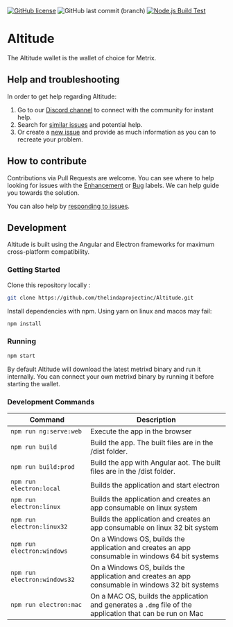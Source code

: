 [![GitHub license](https://img.shields.io/github/license/TheLindaProjectInc/Altitude)](https://github.com/TheLindaProjectInc/Altitude/blob/master/LICENSE.md) ![GitHub last commit (branch)](https://img.shields.io/github/last-commit/TheLindaProjectInc/Altitude/develop) [![Node.js Build Test](https://github.com/TheLindaProjectInc/Altitude/actions/workflows/node.js.yml/badge.svg)](https://github.com/TheLindaProjectInc/Altitude/actions/workflows/node.js.yml)

# Altitude
The Altitude wallet is the wallet of choice for Metrix.

## Help and troubleshooting

In order to get help regarding Altitude:

1.  Go to our [Discord channel](https://discord.gg/SHNjQBv) to connect with the community for instant help.
1.  Search for [similar issues](https://github.com/TheLindaProjectInc/Altitude/issues?q=is%3Aopen+is%3Aissue+label%3A%22Type%3A+Canonical%22) and potential help.
1.  Or create a [new issue](https://github.com/TheLindaProjectInc/Altitude/issues) and provide as much information as you can to recreate your problem.

## How to contribute

Contributions via Pull Requests are welcome. You can see where to help looking for issues with the [Enhancement](https://github.com/TheLindaProjectInc/Altitude/issues?q=is%3Aopen+is%3Aissue+label%3A%22Type%3A+Enhancement%22) or [Bug](https://github.com/TheLindaProjectInc/Altitude/issues?q=is%3Aopen+is%3Aissue+label%3A%22Type%3A+Bug%22) labels. We can help guide you towards the solution.

You can also help by [responding to issues](https://github.com/TheLindaProjectInc/Altitude/issues?q=is%3Aissue+is%3Aopen+label%3A%22Status%3A+Triage%22).


## Development
Altitude is built using the Angular and Electron frameworks for maximum cross-platform compatibility.

### Getting Started

Clone this repository locally :

``` bash
git clone https://github.com/thelindaprojectinc/Altitude.git
```

Install dependencies with npm. Using yarn on linux and macos may fail:

``` bash
npm install
```

### Running

``` bash
npm start
```

By default Altitude will download the latest metrixd binary and run it internally. You can connect your own metrixd binary by running it before starting the wallet.

### Development Commands

|Command|Description|
|--|--|
|`npm run ng:serve:web`| Execute the app in the browser |
|`npm run build`| Build the app. The built files are in the /dist folder. |
|`npm run build:prod`| Build the app with Angular aot. The built files are in the /dist folder. |
|`npm run electron:local`| Builds the application and start electron
|`npm run electron:linux`| Builds the application and creates an app consumable on linux system |
|`npm run electron:linux32`| Builds the application and creates an app consumable on linux 32 bit system |
|`npm run electron:windows`| On a Windows OS, builds the application and creates an app consumable in windows 64 bit systems |
|`npm run electron:windows32`| On a Windows OS, builds the application and creates an app consumable in windows 32 bit systems |
|`npm run electron:mac`|  On a MAC OS, builds the application and generates a `.dmg` file of the application that can be run on Mac |
